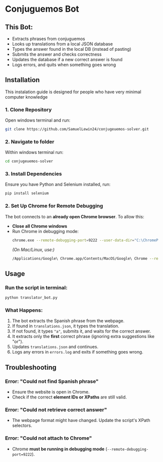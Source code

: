 # Conjuguemos Bot

## This Bot:
* Extracts phrases from conjuguemos
* Looks up translations from a local JSON database
* Types the answer found in the local DB (instead of pasting)
* Submits the answer and checks correctness
* Updates the database if a new correct answer is found
* Logs errors, and quits when something goes wrong

## Installation

This instalation guide is designed for people who have very minimal computer knowledge

### 1. Clone Repository
Open windows terminal and run:
```sh
git clone https://github.com/SamuelLewin24/conjugeuemos-solver.git
```
### 2. Navigate to folder
Within windows terminal run:
```sh
cd conjugeuemos-solver
```
### 3. Install Dependencies
Ensure you have Python and Selenium installed, run:
```sh
pip install selenium
```

### 2. Set Up Chrome for Remote Debugging
The bot connects to an **already open Chrome browser**. To allow this:
- **Close all Chrome windows**
- Run Chrome in debugging mode:
  ```sh
  chrome.exe --remote-debugging-port=9222 --user-data-dir="C:\ChromeProfile"
  ```
  *(On Mac/Linux, use:)*
  ```sh
  /Applications/Google\ Chrome.app/Contents/MacOS/Google\ Chrome --remote-debugging-port=9222 --user-data-dir="/tmp/ChromeProfile"
  ```

## Usage
### Run the script in terminal:
```sh
python translator_bot.py
```
### What Happens:
1. The bot extracts the Spanish phrase from the webpage.
2. If found in `translations.json`, it types the translation.
3. If not found, it types `"a"`, submits it, and waits for the correct answer.
4. It extracts only the **first** correct phrase (ignoring extra suggestions like "or").
5. Updates `translations.json` and continues.
6. Logs any errors in `errors.log` and exits if something goes wrong.

## Troubleshooting
### Error: "Could not find Spanish phrase"
- Ensure the website is open in Chrome.
- Check if the correct **element IDs or XPaths** are still valid.

### Error: "Could not retrieve correct answer"
- The webpage format might have changed. Update the script's XPath selectors.

### Error: "Could not attach to Chrome"
- Chrome **must be running in debugging mode** (`--remote-debugging-port=9222`).

